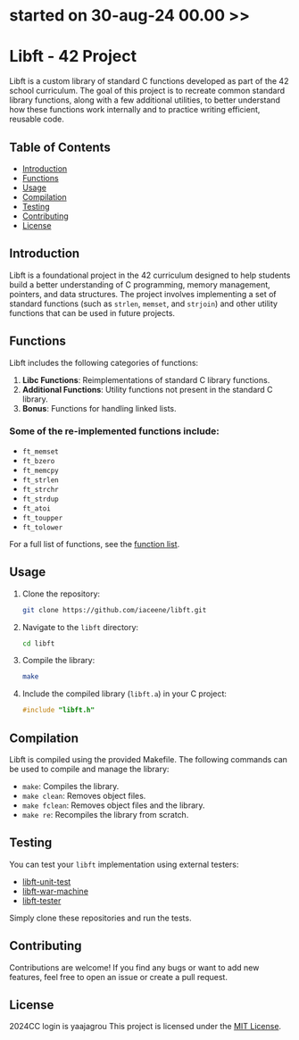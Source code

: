# started on 30-aug-24 00.00 >>
# Libft - 42 Project

Libft is a custom library of standard C functions developed as part of the 42 school curriculum. The goal of this project is to recreate common standard library functions, along with a few additional utilities, to better understand how these functions work internally and to practice writing efficient, reusable code.

## Table of Contents

- [Introduction](#introduction)
- [Functions](#functions)
- [Usage](#usage)
- [Compilation](#compilation)
- [Testing](#testing)
- [Contributing](#contributing)
- [License](#license)

## Introduction

Libft is a foundational project in the 42 curriculum designed to help students build a better understanding of C programming, memory management, pointers, and data structures. The project involves implementing a set of standard functions (such as `strlen`, `memset`, and `strjoin`) and other utility functions that can be used in future projects.

## Functions

Libft includes the following categories of functions:

1. **Libc Functions**: Reimplementations of standard C library functions.
2. **Additional Functions**: Utility functions not present in the standard C library.
3. **Bonus**: Functions for handling linked lists.

### Some of the re-implemented functions include:

- `ft_memset`
- `ft_bzero`
- `ft_memcpy`
- `ft_strlen`
- `ft_strchr`
- `ft_strdup`
- `ft_atoi`
- `ft_toupper`
- `ft_tolower`

For a full list of functions, see the [function list](#).

## Usage

1. Clone the repository:
    ```bash
    git clone https://github.com/iaceene/libft.git
    ```

2. Navigate to the `libft` directory:
    ```bash
    cd libft
    ```

3. Compile the library:
    ```bash
    make
    ```

4. Include the compiled library (`libft.a`) in your C project:
    ```c
    #include "libft.h"
    ```

## Compilation

Libft is compiled using the provided Makefile. The following commands can be used to compile and manage the library:

- `make`: Compiles the library.
- `make clean`: Removes object files.
- `make fclean`: Removes object files and the library.
- `make re`: Recompiles the library from scratch.

## Testing

You can test your `libft` implementation using external testers:

- [libft-unit-test](https://github.com/alelievr/libft-unit-test)
- [libft-war-machine](https://github.com/ska42/libft-war-machine)
- [libft-tester](https://github.com/Tripouille/libftTester)

Simply clone these repositories and run the tests.

## Contributing

Contributions are welcome! If you find any bugs or want to add new features, feel free to open an issue or create a pull request.

## License
2024CC login is yaajagrou
This project is licensed under the [MIT License](LICENSE).
